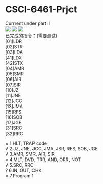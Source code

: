 # CSCI-6461-Prjct
Currrent under part II<br>
<a target="_blank" href=""><img src="https://img.shields.io/jenkins/s/https/jenkins.qa.ubuntu.com/view/Precise/view/All%20Precise/job/precise-desktop-amd64_default.svg"></a>
<a target="_blank" href=""><img src="https://img.shields.io/badge/Status-Need%20help-red.svg"></a>
<a target="_blank" href=""><img src="https://img.shields.io/badge/Coverage-15%25-yellow.svg"></a><br>
已完成的指令：(需要测试)<br>
[01]LDR<br>
[02]STR<br>
[03]LDA<br>
[41]LDX<br>
[42]STX<br>
[04]AMR<br>
[05]SMR<br>
[06]AIR<br>
[07]SIR<br>
[10]JZ<br>
[11]JNE<br>
[12]JCC<br>
[13]JMA<br>
[15]RFS<br>
[16]SOB<br>
[17]JGE<br>
[31]SRC<br>
[32]RRC<br>

× 1.HLT, TRAP code<br>
√ 2.JZ, JNE, JCC, JMA, JSR, RFS, SOB, JGE<br>
√ 3.AMR, SMR, AIR, SIR<br>
× 4.MLT, DVD, TRR, AND, ORR, NOT<br>
√ 5.SRC, RRC<br>
? 6.IN, OUT, CHK<br>
× 7.Program 1<br>

